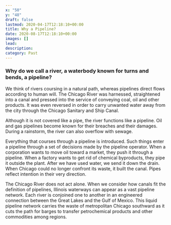 ```yaml
---
x: "50"
y: "48"
draft: false
lastmod: 2020-04-17T12:18:10+00:00
title: Why a Pipeline?
date: 2020-08-17T12:18:10+00:00
images: []
lead: 
description: 
category: Past
---
```

### Why do we call a river, a waterbody known for turns and bends, a pipeline?

We think of rivers coursing in a natural path, whereas pipelines direct flows according to human will. The Chicago River was harnessed, straightened into a canal and pressed into the service of conveying coal, oil and other products. It was even reversed in order to carry unwanted water away from the city through the Chicago Sanitary and Ship Canal.  

Although it is not covered like a pipe, the river functions like a pipeline. Oil and gas pipelines become known for their breaches and their damages. During a rainstorm, the river can also overflow with sewage. 

Everything that courses through a pipeline is introduced. Such things enter a pipeline through a set of decisions made by the pipeline operator. When a corporation wants to move oil toward a market, they push it through a pipeline. When a factory wants to get rid of chemical byproducts, they pipe it outside the plant. After we have used water, we send it down the drain. When Chicago could no longer confront its waste, it built the canal. Pipes reflect intention in their very direction. 

The Chicago River does not act alone. When we consider how canals fit the definition of pipelines, Illinois waterways can appear as a vast pipeline network. Each river is conjoined one to another in an engineered connection between the Great Lakes and the Gulf of Mexico. This liquid pipeline network carries the waste of metropolitan Chicago southward as it cuts the path for barges to transfer petrochemical products and other commodities among regions.
